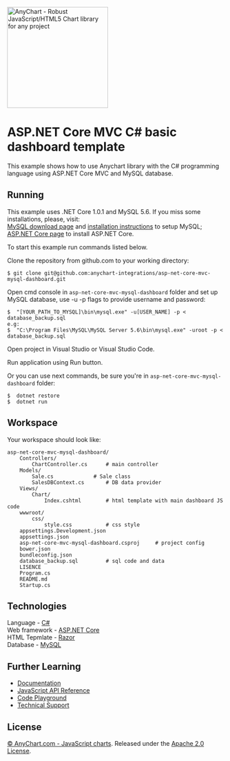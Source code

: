 [<img src="https://cdn.anychart.com/images/logo-transparent-segoe.png?2" width="234px" alt="AnyChart - Robust JavaScript/HTML5 Chart library for any project">](https://anychart.com)
# ASP.NET Core MVC C# basic dashboard template

This example shows how to use Anychart library with the C# programming language using ASP.NET Core MVC and MySQL database.

## Running
This example uses .NET Core 1.0.1 and MySQL 5.6.
If you miss some installations, please, visit:<br />
[MySQL download page](https://dev.mysql.com/downloads/installer/) and [installation instructions](http://dev.mysql.com/doc/refman/5.7/en/installing.html) to setup MySQL;<br />
[ASP.NET Core page](https://www.asp.net/core) to install ASP.NET Core.<br />

To start this example run commands listed below.

Clone the repository from github.com to your working directory:
```
$ git clone git@github.com:anychart-integrations/asp-net-core-mvc-mysql-dashboard.git
```

Open cmd console in `asp-net-core-mvc-mysql-dashboard` folder and set up MySQL database, use -u -p flags to provide username and password:
```
$  "[YOUR_PATH_TO_MYSQL]\bin\mysql.exe" -u[USER_NAME] -p < database_backup.sql
e.g:  
$  "C:\Program Files\MySQL\MySQL Server 5.6\bin\mysql.exe" -uroot -p < database_backup.sql
```

Open project in Visual Studio or Visual Studio Code.

Run application using Run button.

Or you can use next commands, be sure you're in `asp-net-core-mvc-mysql-dashboard` folder:
```
$  dotnet restore
$  dotnet run
```

## Workspace
Your workspace should look like:
```
asp-net-core-mvc-mysql-dashboard/
	Controllers/
		ChartController.cs		# main controller
	Models/
		Sale.cs				# Sale class
		SalesDBContext.cs		# DB data provider
	Views/
		Chart/
			Index.cshtml		# html template with main dashboard JS code
	wwwroot/
		css/
			style.css			# css style
	appsettings.Development.json
	appsettings.json
	asp-net-core-mvc-mysql-dashboard.csproj 	# project config
	bower.json
	bundleconfig.json
	database_backup.sql			# sql code and data
	LISENCE
	Program.cs
	README.md
	Startup.cs
```

## Technologies
Language - [C#](https://msdn.microsoft.com/en-us/library/ms228593.aspx)<br />
Web framework - [ASP.NET Core](https://www.asp.net/core)<br />
HTML Tepmlate - [Razor](https://www.asp.net/web-pages/overview/getting-started/introducing-razor-syntax-c)<br />
Database - [MySQL](https://www.mysql.com/)<br />

## Further Learning
* [Documentation](https://docs.anychart.com)
* [JavaScript API Reference](https://api.anychart.com)
* [Code Playground](https://playground.anychart.com)
* [Technical Support](https://anychart.com/support)

## License
[© AnyChart.com - JavaScript charts](http://www.anychart.com). Released under the [Apache 2.0 License](https://github.com/anychart-integrations/asp-net-core-mvc-mysql-dashboard/blob/master/LICENSE).
